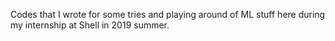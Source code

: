 Codes that I wrote for some tries and playing around of ML stuff here during my internship at Shell in 2019 summer.
